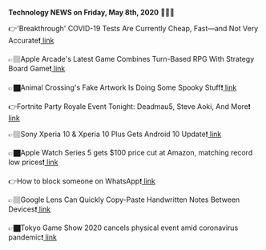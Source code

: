<b>Technology NEWS on Friday, May 8th, 2020</b> 📡📡📡 

👉'Breakthrough' COVID-19 Tests Are Currently Cheap, Fast—and Not Very Accurate❗️<a href='https://techblock.club/?p=4629'> link</a>

👉🏽Apple Arcade's Latest Game Combines Turn-Based RPG With Strategy Board Game❗️<a href='https://techblock.club/?p=4631'> link</a>

👉🏿Animal Crossing's Fake Artwork Is Doing Some Spooky Stuff❗️<a href='https://techblock.club/?p=4633'> link</a>

👉Fortnite Party Royale Event Tonight: Deadmau5, Steve Aoki, And More❗️<a href='https://techblock.club/?p=4635'> link</a>

👉🏽Sony Xperia 10 & Xperia 10 Plus Gets Android 10 Update❗️<a href='https://techblock.club/?p=4637'> link</a>

👉🏿Apple Watch Series 5 gets $100 price cut at Amazon, matching record low prices❗️<a href='https://techblock.club/?p=4639'> link</a>

👉How to block someone on WhatsApp❗️<a href='https://techblock.club/?p=4641'> link</a>

👉🏽Google Lens Can Quickly Copy-Paste Handwritten Notes Between Devices❗️<a href='https://techblock.club/?p=4643'> link</a>

👉🏿Tokyo Game Show 2020 cancels physical event amid coronavirus pandemic❗️<a href='https://techblock.club/?p=4645'> link</a>

